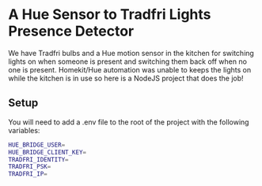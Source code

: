 ﻿# A Hue Sensor to Tradfri Lights Presence Detector

We have Tradfri bulbs and a Hue motion sensor in the kitchen for switching lights on when someone is present and switching them back off when no one is present. Homekit/Hue automation was unable to keeps the lights on while the kitchen is in use so here is a NodeJS project that does the job!

## Setup

You will need to add a .env file to the root of the project with the following variables:

```bash
HUE_BRIDGE_USER=
HUE_BRIDGE_CLIENT_KEY=
TRADFRI_IDENTITY=
TRADFRI_PSK=
TRADFRI_IP=
```
